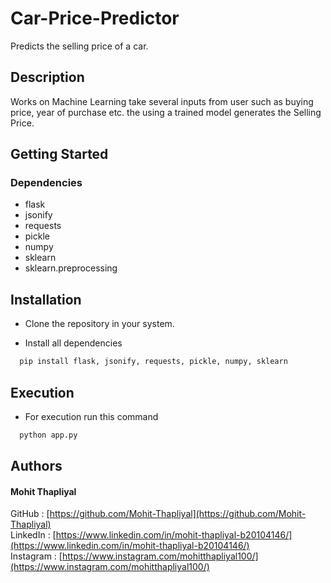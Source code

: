 # Car-Price-Predictor

Predicts the selling price of a car.

## Description

Works on Machine Learning take several inputs from user such as buying price, year of purchase etc. the using a trained model generates the Selling Price.
   
## Getting Started

### Dependencies

* flask 
* jsonify
* requests
* pickle
* numpy
* sklearn
* sklearn.preprocessing

## Installation

* Clone the repository in your system.

* Install all dependencies

```python
  pip install flask, jsonify, requests, pickle, numpy, sklearn
```

## Execution

* For execution run this command

```python
  python app.py
```

## Authors

#### Mohit Thapliyal  
GitHub : [https://github.com/Mohit-Thapliyal](https://github.com/Mohit-Thapliyal)  
LinkedIn : [https://www.linkedin.com/in/mohit-thapliyal-b20104146/](https://www.linkedin.com/in/mohit-thapliyal-b20104146/)  
Instagram : [https://www.instagram.com/mohitthapliyal100/](https://www.instagram.com/mohitthapliyal100/) 
